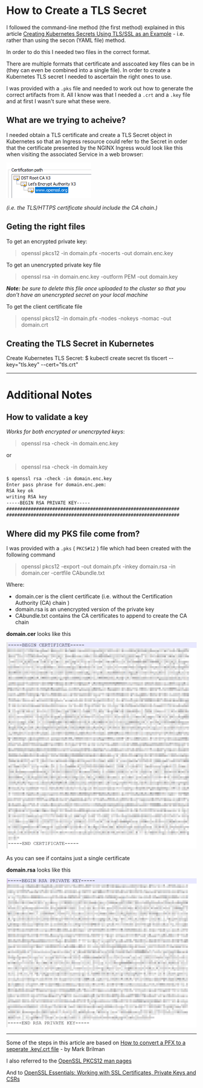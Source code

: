 ﻿# How to Create a TLS Secret

I followed the command-line method (the first method) explained in this article [Creating Kubernetes Secrets Using TLS/SSL as an Example](https://shocksolution.com/2018/12/14/creating-kubernetes-secrets-using-tls-ssl-as-an-example/) - i.e. rather than using the secon (YAML file) method.

In order to do this I needed two files in the correct format.

There are multiple formats that certificate and asscoated key files can be in (they can even be combined into a single file). In order to create a Kubernetes TLS secret I needed to ascertain the right ones to use.

I was provided with a `.pks` file and needed to work out how to generate the correct artifacts from it. All I know was that I needed a `.crt` and a `.key` file and at first I wasn't sure what these were.

## What are we trying to acheive?

I needed obtain a TLS certificate and create a TLS Secret object in Kubernetes so that an Ingress resource could refer to the Secret in order that the certificate presented by the NGINX Ingress would look like this when visiting the associated Service in a web browser:

![Image](cert-path.png?raw=true)

_(i.e. the TLS/HTTPS certificate should include the CA chain.)_

## Geting the right files

To get an encrypted private key:
> openssl pkcs12 -in domain.pfx -nocerts -out domain.enc.key

To get an unencrypted private key file
> openssl rsa -in domain.enc.key -outform PEM -out domain.key

_**Note:** be sure to delete this file once uploaded to the cluster so that you don't have an unencrypted secret on your local machine_

To get the client certificate file
> openssl pkcs12 -in domain.pfx -nodes -nokeys -nomac -out domain.crt

## Creating the TLS Secret in Kubernetes

Create Kubernetes TLS Secret:
$ kubectl create secret tls tlscert --key="tls.key" --cert="tls.crt"

---

# Additional Notes

## How to validate a key

_Works for both encrypted or unencrpyted keys_:

> openssl rsa -check -in domain.enc.key

or

> openssl rsa -check -in domain.key

```
$ openssl rsa -check -in domain.enc.key
Enter pass phrase for domain.enc.pem:
RSA key ok
writing RSA key
-----BEGIN RSA PRIVATE KEY-----
################################################################
################################################################
```

## Where did my PKS file come from?

I was provided with a `.pks` ( `PKCS#12` ) file which had been created with the following command

> openssl pkcs12 -export -out domain.pfx -inkey domain.rsa -in domain.cer -certfile CAbundle.txt

Where:

 - domain.cer is the client certificate (i.e. without the Certification Authority (CA) chain )
 - domain.rsa is an unencrypted version of the private key
 - CAbundle.txt contains the CA certificates to append to create the CA chain

**domain.cer** looks like this

![Image](domain.cer.png?raw=true)

As you can see if contains just a single certificate

**domain.rsa** looks like this

![Image](domain.rsa.png?raw=true)

---
Some of the steps in this article are based on [How to convert a PFX to a seperate .key/.crt file](https://www.markbrilman.nl/2011/08/howto-convert-a-pfx-to-a-seperate-key-crt-file/) - by Mark Brilman

I also referred to the [OpenSSL PKCS12 man pages](https://www.openssl.org/docs/manmaster/man1/openssl-pkcs12.html)

And to [OpenSSL Essentials: Working with SSL Certificates, Private Keys and CSRs](https://www.digitalocean.com/community/tutorials/openssl-essentials-working-with-ssl-certificates-private-keys-and-csrs#convert-certificate-formats)

